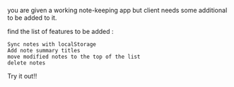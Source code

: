 
you are given a working note-keeping app but client needs some additional to be added to it.

find the list of features to be added :

    Sync notes with localStorage
    Add note summary titles
    move modified notes to the top of the list
    delete notes

Try it out!!



